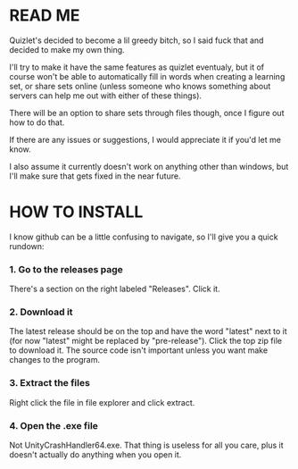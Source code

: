 # READ ME
Quizlet's decided to become a lil greedy bitch, so I said fuck that and decided to make my own thing.

I'll try to make it have the same features as quizlet eventualy, but it of course won't be able to automatically fill in words when creating a learning set, or share sets online (unless someone who knows something about servers can help me out with either of these things).

There will be an option to share sets through files though, once I figure out how to do that.

If there are any issues or suggestions, I would appreciate it if you'd let me know.

I also assume it currently doesn't work on anything other than windows, but I'll make sure that gets fixed in the near future.

# HOW TO INSTALL
I know github can be a little confusing to navigate, so I'll give you a quick rundown:
### 1. Go to the releases page
There's a section on the right labeled "Releases". Click it.
### 2. Download it
The latest release should be on the top and have the word "latest" next to it (for now "latest" might be replaced by "pre-release").
Click the top zip file to download it. The source code isn't important unless you want make changes to the program.
### 3. Extract the files
Right click the file in file explorer and click extract.
### 4. Open the .exe file
Not UnityCrashHandler64.exe. That thing is useless for all you care, plus it doesn't actually do anything when you open it.
